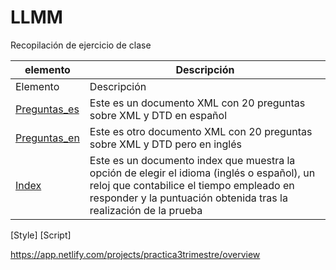 # LLMM
Recopilación de ejercicio de clase


    
elemento | Descripción
-------- | -----------
Elemento | Descripción
[Preguntas_es](/ProyectoXML2/preguntas_es.xml) | Este es un documento XML con 20 preguntas sobre XML y DTD en español
[Preguntas_en](/ProyectoXML2/preguntas_en.xml) | Este es otro documento XML con 20 preguntas sobre XML y DTD pero en inglés
[Index](/ProyectoXML2/index.html) | Este es un documento index que muestra la opción de elegir el idioma (inglés o español), un reloj que contabilice el tiempo empleado en responder y la puntuación obtenida tras la realización de la prueba
[Style]
[Script]

https://app.netlify.com/projects/practica3trimestre/overview
